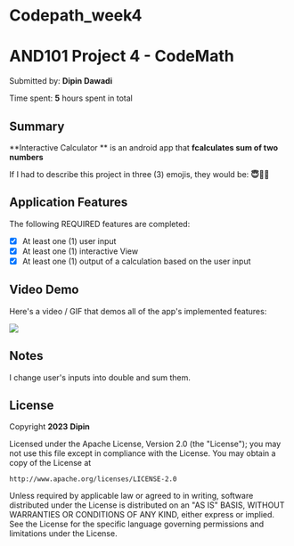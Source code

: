 # Codepath_week4
# AND101 Project 4 - CodeMath

Submitted by: **Dipin Dawadi**

Time spent: **5** hours spent in total

## Summary

**Interactive Calculator ** is an android app that **fcalculates sum of two numbers**

If I had to describe this project in three (3) emojis, they would be: **😇👏🧳**

## Application Features

The following REQUIRED features are completed:

- [x] At least one (1) user input
- [x] At least one (1) interactive View
- [x] At least one (1) output of a calculation based on the user input

## Video Demo

Here's a video / GIF that demos all of the app's implemented features:

<img src='https://github.com/Dipin-D/Codepath_week4/assets/102004858/cb5ab789-8363-4972-b9f2-2d9ef4f9c385](https://im5.ezgif.com/tmp/ezgif-5-275408f47d.gif' />


## Notes
I change user's inputs into double and sum them.

## License

Copyright **2023** **Dipin**

Licensed under the Apache License, Version 2.0 (the "License");
you may not use this file except in compliance with the License.
You may obtain a copy of the License at

    http://www.apache.org/licenses/LICENSE-2.0

Unless required by applicable law or agreed to in writing, software
distributed under the License is distributed on an "AS IS" BASIS,
WITHOUT WARRANTIES OR CONDITIONS OF ANY KIND, either express or implied.
See the License for the specific language governing permissions and
limitations under the License.
